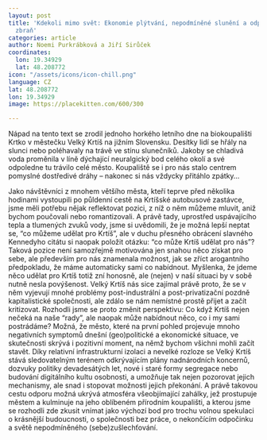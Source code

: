 ```yaml
---
layout: post
title: 'Kdekoli mimo svět: Ekonomie plýtvání, nepodmíněné slunění a odpočinek jako
  zbraň'
categories: article
author: Noemi Purkrábková a Jiří Sirůček
coordinates:
  lon: 19.34929
  lat: 48.208772
icon: "/assets/icons/icon-chill.png"
language: CZ
lat: 48.208772
lon: 19.34929
image: https://placekitten.com/600/300

---
```

Nápad na tento text se zrodil jednoho horkého letního dne na biokoupališti Krtko v městečku Velký Krtíš na jižním Slovensku. Desítky lidí se hřály na slunci nebo poléhavaly na trávě ve stínu slunečníků. Jakoby se chladivá voda proměnila v líně dýchající neuralgický bod celého okolí a své odpoledne tu trávilo celé město. Koupaliště se i pro nás stalo centrem pomyslné dostředivé dráhy – nakonec si nás vždycky přitáhlo zpátky…

Jako návštěvníci z mnohem většího města, kteří teprve před několika hodinami vystoupili po půldenní cestě na Krtíšské autobusové zastávce, jsme měli potřebu nějak reflektovat pozici, z níž o něm můžeme mluvit, aniž bychom poučovali nebo romantizovali. A právě tady, uprostřed uspávajícího tepla a tlumených zvuků vody, jsme si uvědomili, že je možná lepší neptat se, “co můžeme udělat pro Krtíš”, ale v duchu přesného obrácení slavného Kennedyho citátu si naopak položit otázku: “co může Krtíš udělat pro nás”? Taková pozice není samozřejmě motivována jen snahou něco získat pro sebe, ale především pro nás znamenala možnost, jak se zříct arogantního předpokladu, že máme automaticky sami co nabídnout. Myšlenka, že jdeme něco udělat pro Krtíš totiž zní honosně, ale (nejen) v naší situaci by v sobě nutně nesla povýšenost. Velký Krtíš nás sice zajímal právě proto, že se v něm vyjevují mnohé problémy post-industrální a post-privatizační pozdně kapitalistické společnosti, ale zdálo se nám nemístné prostě přijet a začít kritizovat. Rozhodli jsme se proto změnit perspektivu: Co když Krtíš nejen nečeká na naše “rady”, ale naopak může nabídnout něco, co i my sami postrádáme?
Možná, že město, které na první pohled projevuje mnoho negativních symptomů dnešní (geo)politické a ekonomické situace, ve skutečnosti skrývá i pozitivní moment, na němž bychom všichni mohli začít stavět. Díky relativní infrastrukturní izolaci a nevelké rozloze se Velký Krtíš stává sledovatelným terénem odkrývajícím plány nadnárodních koncernů, dozvuky politiky devadesátých let, nové i staré formy segregace nebo budování digitálního kultu osobnosti, a umožňuje tak nejen pozorovat jejich mechanismy, ale snad i stopovat možnosti jejich překonání. A právě takovou cestu odporu možná ukrývá atmosféra všeobjímající zahálky, jež prostupuje městem a kulminuje na jeho oblíbeném přírodním koupališti, a kterou jsme se rozhodli zde zkusit vnímat jako výchozí bod pro trochu volnou spekulaci o krásnější budoucnosti, o společnosti bez práce, o nekončícím odpočinku a světě nepodmíněného (sebe)zušlechťování.